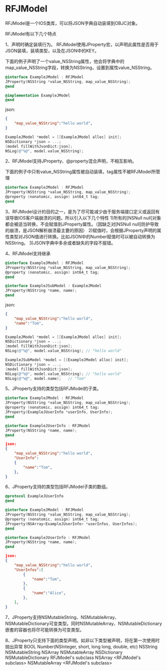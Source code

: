 RFJModel
========

RFJModel是一个IOS类库，可以将JSON字典自动装填到OBJC对象。

RFJModel有以下几个特点

1、声明时确定装填行为。
RFJModel使用JProperty宏，以声明此属性是否用于JSON装填，装填类型，以及在JSON中的KEY。

下面的例子声明了一个value_NSString属性，他会将字典中的map_value_NSString字段，转换为NSString，设置到属性value_NSString。

```objective-c
@interface ExampleJModel : RFJModel
JProperty(NSString *value_NSString, map_value_NSString);
@end

@implementation ExampleJModel
@end
```
json:
```json
{
	"map_value_NSString":"hello world",
}
```
```objective-c
ExampleJModel *model = [[ExampleJModel alloc] init];
NSDictionary *json = ...;
[model fillWithJsonDict:json];
NSLog(@"%@", model.value_NSString);
```

2、RFJModel支持JProperty、@property混合声明，不相互影响。

下面的例子中只有value_NSString属性被自动装填，tag属性不被RFJModel所管理
```objective-c
@interface ExampleJModel : RFJModel
JProperty(NSString *value_NSString, map_value_NSString);
@property (nonatomic, assign) int64_t tag;
@end
```
3、RFJModel设计的目的之一，是为了尽可能减少由于服务端接口定义或返回有误导致IOS客户端崩溃的问题。所以引入以下几个特性
  1)所有的[NSNull null]对象都会被适当转换，不会赋值到JProperty属性。（因缺乏对[NSNull null]防护导致的崩溃，是JSON解析崩溃最主要的原因）
  2)赋值时，会根据JProperty声明的属性类型对JSON值进行转换。比如JSON中的Number赋值时可以被自动转换为NSString。
  3)JSON字典中多余或者缺失的字段不报错。

4、RFJModel支持继承
```objective-c
@interface ExampleJModel : RFJModel
JProperty(NSString *value_NSString, map_value_NSString);
@property (nonatomic, assign) int64_t tag;
@end

@interface ExampleJSubModel : ExampleJModel
JProperty(NSString *name, name);
@end
```
json:
```json
{
	"map_value_NSString":"hello world",
	"name":"Tom",
}
```
```objective-c
ExampleJModel *model = [[ExampleJModel alloc] init];
NSDictionary *json = ...;
[model fillWithJsonDict:json];
NSLog(@"%@", model.value_NSString);	// "hello world"

ExampleJSubModel *model = [[ExampleJModel alloc] init];
NSDictionary *json = ...;
[model fillWithJsonDict:json];
NSLog(@"%@", model.value_NSString);	// "hello world"
NSLog(@"%@", model.name);	// "Tom"
```
5、JProperty支持的类型包括RFJModel的子类。
```objective-c
@interface ExampleJModel : RFJModel
JProperty(NSString *value_NSString, map_value_NSString);
@property (nonatomic, assign) int64_t tag;
JProperty(ExampleJUserInfo *userInfo, UserInfo);
@end

@interface ExampleJUserInfo : RFJModel
JProperty(NSString *name, name);
@end
```
```json
json:
{
	"map_value_NSString":"hello world",
	"UserInfo":
	{
		"name":"Tom",
	},
}
```
6、JProperty支持的类型包括RFJModel子类的数组。
```objective-c
@protocol ExampleJUserInfo
@end

@interface ExampleJModel : RFJModel
JProperty(NSString *value_NSString, map_value_NSString);
@property (nonatomic, assign) int64_t tag;
JProperty(NSArray<ExampleJUserInfo> *userInfos, UserInfos);
@end

@interface ExampleJUserInfo : RFJModel
JProperty(NSString *name, name);
@end
```
```json
json:
{
	"map_value_NSString":"hello world",
	"UserInfos":[
		{
			"name":"Tom",
		},
		{
			"name":"Alice",
		},
	],
}
```
7、JProperty支持NSMutableString、NSMutableArray、NSMutableDictionary可变类型。同时NSMutableArray、NSMutableDictionary嵌套的容器也将尽可能转换为可变类型。 

8、JProperty只支持下面的类型声明。如非以下类型被声明，将在第一次使用时抛出异常
	BOOL
	Number(NSInteger, short, long long, double, etc)
	NSString
	NSMutableString
	NSArray
	NSMutableArray
	NSDictionary
	NSMutableDictionary
	RFJModel's subclass
	NSArray <RFJModel's subclass>
	NSMutableArray <RFJModel's subclass>

